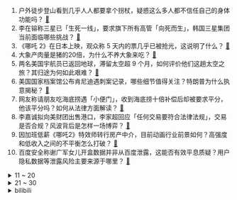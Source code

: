 1. 户外徒步登山看到几乎人人都要拿个拐杖，疑惑这么多人都不信任自己的身体功能吗？ [:link:](https://www.zhihu.com/question/14523161775)
2. 李在镕称三星已「生死一线」，要求旗下所有高管「向死而生」，韩国三星集团当前面临哪些挑战？ [:link:](https://www.zhihu.com/question/15249986176)
3. 《哪吒 2》在日本上映，观众称 5 天内的票几乎已被抢光，这说明了什么？ [:link:](https://www.zhihu.com/question/15034511520)
4. 大象产肉量是猪的20倍，为什么不养大象来吃？ [:link:](https://www.zhihu.com/question/15175830276)
5. 两名美国宇航员已返回地球，滞留太空超 9 个月，如何评价他们这趟太空之旅？其归途为何如此艰难？ [:link:](https://www.zhihu.com/question/15272029770)
6. 美国国家档案馆公布肯尼迪遇刺案记录，哪些细节值得关注？特朗普为什么执意揭秘？ [:link:](https://www.zhihu.com/question/15242794115)
7. 网友称请朋友吃海底捞遇「小便门」，收到海底捞十倍补偿后却被要求平分，他该平分吗？如何从法律方面解读？ [:link:](https://www.zhihu.com/question/15287718851)
8. 李嘉诚拟向美财团出售港口，李家超回应「任何交易要符合法律法规」，交易是否合规？风波背后是怎样一场博弈？ [:link:](https://www.zhihu.com/question/15267192803)
9. 因加班低薪《哪吒2》特效师转行房产中介，目前动画行业前景如何？高强度和低收入之间的不平衡怎么打破？ [:link:](https://www.zhihu.com/question/15248229632)
10. 百度安全称谢广军女儿开盒数据并非从百度泄露，这能否有效平息质疑？用户隐私数据等泄露风险主要来源于哪里？ [:link:](https://www.zhihu.com/question/15284164582)
<details>
<summary>11 ~ 20</summary>

11. 为什么府兵制解体的原因是土地兼并不是府兵家庭缺乏男丁？ [:link:](https://www.zhihu.com/question/3940432749)
12. 考研复试中，在回答老师问题时没说到点子上被无情打断该怎么办？ [:link:](https://www.zhihu.com/question/14566650034)
13. 古代攻城，为何很少采取提前将士兵伪装成平民，提前潜入城内策应的办法呢？ [:link:](https://www.zhihu.com/question/15078690483)
14. 现代足球球员的水平，与过去相比，是进步还是倒退? [:link:](https://www.zhihu.com/question/12260374912)
15. 美国向欧洲多国询问是否可供应鸡蛋，造成这种情况的原因是什么？ [:link:](https://www.zhihu.com/question/15155328621)
16. 未来巴基斯坦能成为发达国家吗？ [:link:](https://www.zhihu.com/question/8488676633)
17. 小米集团 2024 年全年营收 3659 亿元，盈利 272 亿元，如何评价此业绩？有哪些亮点可关注？ [:link:](https://www.zhihu.com/question/15283215857)
18. 小米集团2024年财报：汽车业务爆发式增长，技术投入创纪录，如何解读这份“史上最强年报”？ [:link:](https://www.zhihu.com/question/1885386846067991375)
19. 比亚迪“兆瓦闪充”技术将充电功率提升至1000kW，这是否会对换电模式（如蔚来）造成冲击？ [:link:](https://www.zhihu.com/question/14963382563)
20. 广东一乡镇 7790 个停车位卖出 1.26 亿，官方称「为规范停车管理，盘活资源」，怎样看这一方式？ [:link:](https://www.zhihu.com/question/15039632977)
</details>
<details>
<summary>21 ~ 30</summary>

21. 如何评价李嘉诚的一生？ [:link:](https://www.zhihu.com/question/268907535)
22. 如何看待日本大阪世博会在距离开幕仅 1 个月时，标志性建筑「大屋顶」基座发生大规模坍塌事故？ [:link:](https://www.zhihu.com/question/15196705381)
23. 雷军透露小米汽车累计交付量达到 20 万辆，上市不到 12 个月，这一成绩属于什么水平？ [:link:](https://www.zhihu.com/question/15271442898)
24. 为何棒球普及率如此之低？ [:link:](https://www.zhihu.com/question/14540937973)
25. 有什么「一粒就足以致命」的分子？ [:link:](https://www.zhihu.com/question/666460064)
26. 为什么年轻人普遍认为体制内工作「稳定」，但体制内人员却频繁吐槽想辞职？ [:link:](https://www.zhihu.com/question/14969763221)
27. 如果我写个脚本，一直跌的股票一旦上涨就立刻（1s内）买，接着一旦下跌就立刻（1s内）卖，会怎样？ [:link:](https://www.zhihu.com/question/14788005414)
28. 如何评价《BanG Dream! Ave Mujica》中的纯田真奈？ [:link:](https://www.zhihu.com/question/14965242285)
29. 猫咪为啥会陪人睡一晚上呢？ [:link:](https://www.zhihu.com/question/13289247152)
30. 理论上来说，现有的陆地交通工具有办法实现绕地球一圈一直保持看到日出的状态吗？ [:link:](https://www.zhihu.com/question/1884060591829804600)
</details><details>
<summary>bilibili</summary>

</details>
